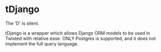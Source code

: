 # tDjango

The 'D' is silent. 

tDjango is a wrapper which allows Django ORM models to be used in Twisted with relative ease.
ONLY Postgres is supported, and it does not implement the full query language.
